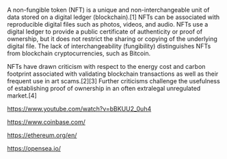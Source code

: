 A non-fungible token (NFT) is a unique and non-interchangeable unit of data stored on a digital ledger (blockchain).[1] NFTs can be associated with reproducible digital files such as photos, videos, and audio. NFTs use a digital ledger to provide a public certificate of authenticity or proof of ownership, but it does not restrict the sharing or copying of the underlying digital file. The lack of interchangeability (fungibility) distinguishes NFTs from blockchain cryptocurrencies, such as Bitcoin.

NFTs have drawn criticism with respect to the energy cost and carbon footprint associated with validating blockchain transactions as well as their frequent use in art scams.[2][3] Further criticisms challenge the usefulness of establishing proof of ownership in an often extralegal unregulated market.[4]



https://www.youtube.com/watch?v=bBKUU2_0uh4


https://www.coinbase.com/

https://ethereum.org/en/
 
https://opensea.io/